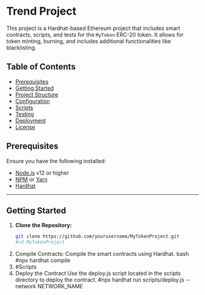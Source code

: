 # Trend Project

This project is a Hardhat-based Ethereum project that includes smart contracts, scripts, and tests for the `MyToken` ERC-20 token. It allows for token minting, burning, and includes additional functionalities like blacklisting.

## Table of Contents

- [Prerequisites](#prerequisites)
- [Getting Started](#getting-started)
- [Project Structure](#project-structure)
- [Configuration](#configuration)
- [Scripts](#scripts)
- [Testing](#testing)
- [Deployment](#deployment)
- [License](#license)

## Prerequisites

Ensure you have the following installed:

- [Node.js](https://nodejs.org/en/) v12 or higher
- [NPM](https://www.npmjs.com/) or [Yarn](https://yarnpkg.com/)
- [Hardhat](https://hardhat.org/)
---------------------------------------------------------------------------------------------------------------------------------------------------------------------------------
## Getting Started

1. **Clone the Repository:**
   ```bash
   git clone https://github.com/yourusername/MyTokenProject.git
   #cd MyTokenProject
2. Compile Contracts: Compile the smart contracts using Hardhat.
   bash
   #npx hardhat compile
3. #Scripts
1. Deploy the Contract
Use the deploy.js script located in the scripts directory to deploy the contract.
#npx hardhat run scripts/deploy.js --network NETWORK_NAME


